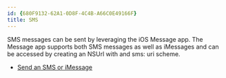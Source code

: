 ```yaml
---
id: {680F9132-62A1-0D8F-4C4B-A66C0E49166F}  
title: SMS  
---
```


SMS messages can be sent by leveraging the iOS Message app. The Message app
supports both SMS messages as well as iMessages and can be accessed by creating
an NSUrl with and sms:  uri scheme.

-   [Send an SMS or iMessage](/recipes/ios/shared_resources/sms/send_an_sms_or_imessage)